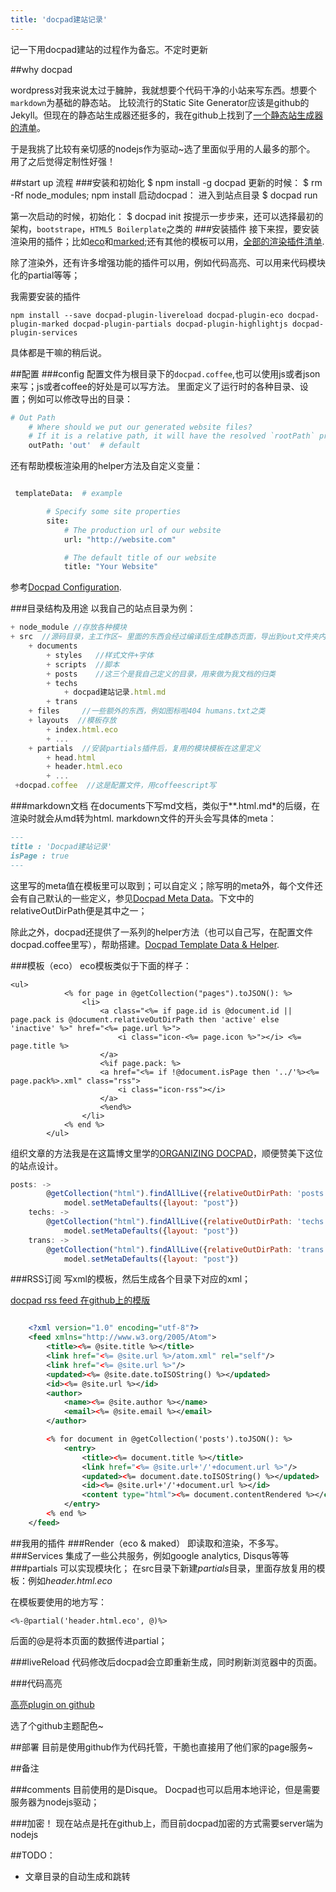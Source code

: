 ```yaml
---
title: 'docpad建站记录'
---
```

记一下用docpad建站的过程作为备忘。不定时更新



##why docpad

wordpress对我来说太过于臃肿，我就想要个代码干净的小站来写东西。想要个`markdown`为基础的静态站。
比较流行的Static Site Generator应该是github的Jekyll。但现在的静态站生成器还挺多的，我在github上找到了[一个静态站生成器的清单](https://gist.github.com/davatron5000/2254924)。

于是我挑了比较有亲切感的nodejs作为驱动~选了里面似乎用的人最多的那个。
用了之后觉得定制性好强！

##start up 流程
###安装和初始化
    $ npm install -g docpad
更新的时候：
    $ rm -Rf node_modules; npm install
启动docpad：
  进入到站点目录
    $ docpad run

第一次启动的时候，初始化：
    $ docpad init
按提示一步步来，还可以选择最初的架构，`bootstrape`，`HTML5 Boilerplate`之类的
###安装插件
接下来捏，要安装渲染用的插件；比如[eco](https://github.com/docpad/docpad-plugin-eco)和[marked](https://github.com/docpad/docpad-plugin-marked);还有其他的模板可以用，[全部的渲染插件清单](http://docpad.org/docs/plugins#renderers).

除了渲染外，还有许多增强功能的插件可以用，例如代码高亮、可以用来代码模块化的partial等等；

我需要安装的插件

    npm install --save docpad-plugin-livereload docpad-plugin-eco docpad-plugin-marked docpad-plugin-partials docpad-plugin-highlightjs docpad-plugin-services

具体都是干嘛的稍后说。


##配置
###config
配置文件为根目录下的`docpad.coffee`,也可以使用js或者json来写；js或者coffee的好处是可以写方法。
里面定义了运行时的各种目录、设置；例如可以修改导出的目录：
```coffeescript
# Out Path
    # Where should we put our generated website files?
    # If it is a relative path, it will have the resolved `rootPath` prepended to it
    outPath: 'out'  # default
```

还有帮助模板渲染用的helper方法及自定义变量：
``` coffeescript

 templateData:  # example

        # Specify some site properties
        site:
            # The production url of our website
            url: "http://website.com"

            # The default title of our website
            title: "Your Website"

```
参考[Docpad Configuration](http://docpad.org/docs/config).


###目录结构及用途
以我自己的站点目录为例：
``` javascript
+ node_module //存放各种模块 
+ src  //源码目录，主工作区~ 里面的东西会经过编译后生成静态页面，导出到out文件夹内
    + documents 
        + styles   //样式文件+字体
        + scripts  //脚本
        + posts    //这三个是我自己定义的目录，用来做为我文档的归类
        + techs
            + docpad建站记录.html.md
        + trans
    + files     //一些额外的东西，例如图标啦404 humans.txt之类
    + layouts  //模板存放
        + index.html.eco
        + ...
    + partials  //安装partials插件后，复用的模块模板在这里定义
        + head.html
        + header.html.eco
        + ...
 +docpad.coffee  //这是配置文件，用coffeescript写
``` 
###markdown文档
在documents下写md文档，类似于**.html.md*的后缀，在渲染时就会从md转为html.
markdown文件的开头会写具体的meta：
``` markdown
---
title : 'Docpad建站记录'
isPage : true
--- 

```

这里写的meta值在模板里可以取到；可以自定义；除写明的meta外，每个文件还会有自己默认的一些定义，参见[Docpad Meta Data](http://docpad.org/docs/meta-data)。下文中的relativeOutDirPath便是其中之一；

除此之外，docpad还提供了一系列的helper方法（也可以自己写，在配置文件docpad.coffee里写），帮助搭建。[Docpad Template Data & Helper](http://docpad.org/docs/template-data).



###模板（eco）
eco模板类似于下面的样子：
``` eco
<ul>
			<% for page in @getCollection("pages").toJSON(): %>
				<li>
		            <a class="<%= if page.id is @document.id || page.pack is @document.relativeOutDirPath then 'active' else 'inactive' %>" href="<%= page.url %>">
		                <i class="icon-<%= page.icon %>"></i> <%= page.title %> 
		            </a>
		            <%if page.pack: %>
		            <a href="<%= if !@document.isPage then '../'%><%= page.pack%>.xml" class="rss">
		            	<i class="icon-rss"></i>
		            </a>
		            <%end%>
		   		</li>	
		    <% end %>
		</ul>
```


组织文章的方法我是在这篇博文里学的[ORGANIZING DOCPAD](http://takitapart.com/posts/organizing-docpad/)，顺便赞美下这位的站点设计。



``` javascript
posts: ->
        @getCollection("html").findAllLive({relativeOutDirPath: 'posts'},[{date: -1}]).on "add", (model) ->
            model.setMetaDefaults({layout: "post"})
    techs: ->
        @getCollection("html").findAllLive({relativeOutDirPath: 'techs'},[{date: -1}]).on "add", (model) ->
            model.setMetaDefaults({layout: "post"})
    trans: ->
        @getCollection("html").findAllLive({relativeOutDirPath: 'trans'},[{date: -1}]).on "add", (model) ->
            model.setMetaDefaults({layout: "post"})
```


###RSS订阅
写xml的模板，然后生成各个目录下对应的xml；

[docpad rss feed 在github上的模版](https://github.com/docpad/twitter-bootstrap.docpad/blob/master/src/documents/atom.xml.eco)

``` xml

    <?xml version="1.0" encoding="utf-8"?>
    <feed xmlns="http://www.w3.org/2005/Atom">
        <title><%= @site.title %></title>
        <link href="<%= @site.url %>/atom.xml" rel="self"/>
        <link href="<%= @site.url %>"/> 
        <updated><%= @site.date.toISOString() %></updated>
        <id><%= @site.url %></id>
        <author>
            <name><%= @site.author %></name>
            <email><%= @site.email %></email>
        </author>

        <% for document in @getCollection('posts').toJSON(): %>
            <entry>
                <title><%= document.title %></title>
                <link href="<%= @site.url+'/'+document.url %>"/>
                <updated><%= document.date.toISOString() %></updated>
                <id><%= @site.url+'/'+document.url %></id>
                <content type="html"><%= document.contentRendered %></content>
            </entry>
        <% end %>
    </feed>

```

##我用的插件
###Render（eco & maked）
即读取和渲染，不多写。
###Services
集成了一些公共服务，例如google analytics, Disqus等等
###partials
可以实现模块化；
在src目录下新建*partials*目录，里面存放复用的模板：例如*header.html.eco*

在模板要使用的地方写：
```
<%-@partial('header.html.eco', @)%>
```
后面的@是将本页面的数据传进partial；

###liveReload
代码修改后docpad会立即重新生成，同时刷新浏览器中的页面。

###代码高亮

[高亮plugin on github](https://github.com/docpad/docpad-plugin-highlightjs '高亮插件')

选了个github主题配色~

##部署
目前是使用github作为代码托管，干脆也直接用了他们家的page服务~


##备注

###comments 
目前使用的是Disque。 Docpad也可以启用本地评论，但是需要服务器为nodejs驱动；

###加密！
现在站点是托在github上，而目前docpad加密的方式需要server端为nodejs


##TODO：
+ 文章目录的自动生成和跳转 